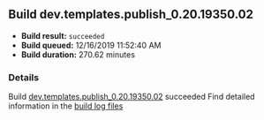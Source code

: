 ## Build dev.templates.publish_0.20.19350.02
- **Build result:** `succeeded`
- **Build queued:** 12/16/2019 11:52:40 AM
- **Build duration:** 270.62 minutes
### Details
Build [dev.templates.publish_0.20.19350.02](https://winappstudio.visualstudio.com/web/build.aspx?pcguid=a4ef43be-68ce-4195-a619-079b4d9834c2&builduri=vstfs%3a%2f%2f%2fBuild%2fBuild%2f32326) succeeded
Find detailed information in the [build log files]()

